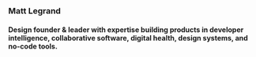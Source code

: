 ### Matt Legrand

#### Design founder & leader with expertise building products in developer intelligence, collaborative software, digital health, design systems, and no-code tools.
